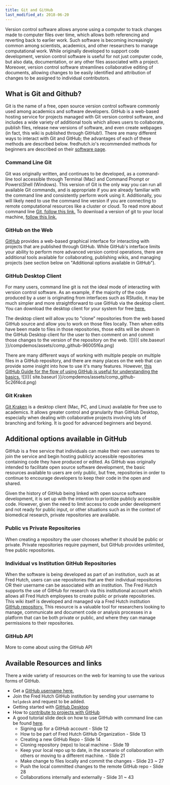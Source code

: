 ```yaml
---
title: Git and GitHub
last_modified_at: 2018-06-20
---
```

Version control software allows anyone using a computer to track changes made to computer files over time, which allows both referencing and reverting back to earlier work. Such software is becoming increasingly common among scientists, academics, and other researchers to manage computational work. While originally developed to support code development, version control software is useful for not just computer code, but also data, documentation, or any other files associated with a project. Moreover, version control software streamlines collaborative editing of documents, allowing changes to be easily identified and attribution of changes to be assigned to individual contributors.   

## What is Git and Github?
Git is the name of a free, open source version control software commonly used among academics and software developers. GitHub is a web-based hosting service for projects managed with Git version control software, and includes a wide variety of additional tools which allows users to collaborate, publish files, release new versions of software, and even create webpages (in fact, this wiki is published through GitHub!). There are many different ways to interact with Git and GitHub; the advantages of each of these methods are described below. fredhutch.io's recommended methods for beginners are described on their [software page](http://www.fredhutch.io/software/).

### Command Line Git
Git was originally written, and continues to be developed, as a command-line tool accessible through Terminal (Mac) and Command Prompt or Powers\Shell (Windows). This version of Git is the only way you can run all available Git commands, and is appropriate if you are already familiar with the command line and consistently perform work using it. Additionally, you will likely need to use the command line version if you are connecting to remote computational resources like a cluster or cloud. To read more about command line [Git, follow this link.](https://git-scm.com/book/en/v2/Getting-Started-Git-Basics)  To download a version of git to your local machine, [follow this link.](https://git-scm.com/book/en/v2/Getting-Started-Installing-Git)

### GitHub on the Web
[GitHub](https://github.com) provides a web-based graphical interface for interacting with projects that are published through GitHub. While GitHub's interface limits your ability to perform more advanced version control operations, there are additional tools available for collaborating, publishing wikis, and managing projects (see section below on "Additional options available in GitHub").

### GitHub Desktop Client
For many users, command line git is not the ideal mode of interacting with version control software.  As an example, if the majority of the code produced by a user is originating from interfaces such as RStudio, it may be much simpler and more straightforward to use GitHub via the desktop client.  You can download the desktop client for your system for free [here.](https://desktop.github.com/)

The desktop client will allow you to "clone" repositories from the web based GitHub source and allow you to work on those files locally.  Then when edits have been made to files in those repositories, those edits will be shown in the GitHub Desktop client for the user to then comment on and commit those changes to the version of the repository on the web.
![]({{ site.baseurl }}/compdemos/assets/comp_github-96005f6a.png)

There are many different ways of working with multiple people on multiple files in a GitHub repository, and there are many places on the web that can provide some insight into how to use it's many features.  However, [this GitHub Guide for the flow of using GitHub is useful for understanding the basics.](https://guides.github.com/introduction/flow/)
![]({{ site.baseurl }}/compdemos/assets/comp_github-5c26f4cd.png)

### Git Kraken
[Git Kraken](https://www.gitkraken.com/) is a desktop client (Mac, PC, and Linux) available for free use to academics. It allows greater control and granularity than GitHub Desktop, especially when dealing with collaborative projects involving lots of branching and forking.  It is good for advanced beginners and beyond.    

## Additional options available in GitHub
GitHub is a free service that individuals can make their own usernames to join the service and begin hosting publicly accessible repositories containing code they have produced or edited.  As GitHub was originally intended to facilitate open source software development, the basic resources available to users are only public, but free, repositories in order to continue to encourage developers to keep their code in the open and shared.

Given the history of GitHub being linked with open source software development, it is set up with the intention to prioritize publicly accessible code.   However, given the need to limit access to code under development and not ready for public input, or other situations such as in the context of biomedical research, private repositories are available.  

### Public vs Private Repositories
When creating a repository the user chooses whether it should be public or private.  Private repositories require payment, but GitHub provides unlimited, free public repositories.  

### Individual vs Institution GitHub Repositories
When the software is being developed as part of an institution, such as at Fred Hutch, users can use repositories that are their individual repositories OR their username can be associated with an institution.  The Fred Hutch supports the use of GitHub for research via this institutional account which allows all Fred Hutch employees to create public *or* private repositories.  This wiki itself is developed and managed via a Fred Hutch institution [GitHub repository.](https://github.com/FredHutch/wiki)  This resource is a valuable tool for researchers looking to manage, communicate and document code or analysis processes in a platform that can be both private or public, and where they can manage permissions to their repositories.

### GitHub API
More to come about using the GitHub API

## Available Resources and links
There a wide variety of resources on the web for learning to use the various forms of GitHub.  
- Get a [GitHub username here.](https://github.com/join)
- Join the Fred Hutch GitHub institution by sending your username to `helpdesk` and request to be added.  
- Getting started with [GitHub Desktop](https://help.github.com/desktop/guides/getting-started-with-github-desktop/)
- How to [contribute to projects with GitHub](https://help.github.com/desktop/guides/contributing-to-projects/)
- A good tutorial slide deck on how to use GitHub with command line can be found [here](https://s3-us-west-2.amazonaws.com/fredhutch-docs/Introducing-Git-and-GitHub.pdf).
  - Signing up for a GitHub account - Slide 12
  - How to be part of Fred Hutch GitHub Organization - Slide 13
  - Creating a new GitHub Repo - Slide 14
  - Cloning repository (repo) to local machine - Slide 19
  - Keep your local repo up to date, in the scenario of collaboration with others or moving to a different machine. - Slide 21
  - Make change to files locally and commit the changes - Slide 23 ~ 27
  - Push the local committed changes to the remote GitHub repo - Slide 28
  - Collaborations internally and externally - Slide 31 ~ 43
